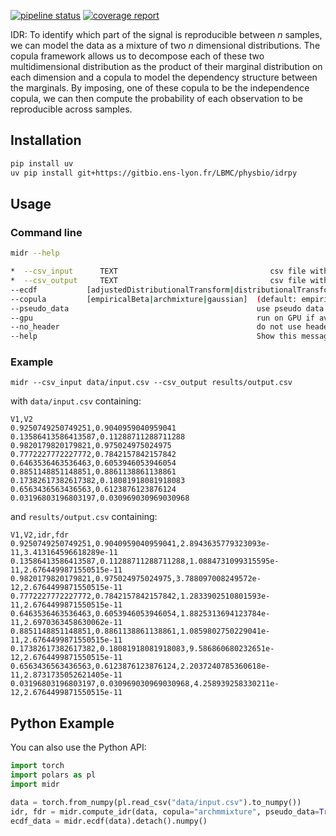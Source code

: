 <!--
SPDX-FileCopyrightText: 2025 Laurent Modolo <laurent@modolo.fr>

SPDX-License-Identifier: AGPL-3.0-or-later
-->

[![pipeline status](http://gitbio.ens-lyon.fr/LBMC/physbio/idrpy/badges/main/pipeline.svg)](http://gitbio.ens-lyon.fr/LBMC/physbio/idrpy/-/commits/main)
[![coverage report](http://gitbio.ens-lyon.fr/LBMC/physbio/idrpy/badges/main/coverage.svg)](http://gitbio.ens-lyon.fr/LBMC/physbio/idrpy/-/commits/main)

IDR: To identify which part of the signal is reproducible between $n$ samples, we can model the data as a mixture of two $n$ dimensional distributions. The copula framework allows us to decompose each of these two multidimensional distribution as the product of their marginal distribution on each dimension and a copula to model the dependency structure between the marginals. By imposing, one of these copula to be the independence copula, we can then compute the probability of each observation to be reproducible across samples.

## Installation

```bash
pip install uv
uv pip install git+https://gitbio.ens-lyon.fr/LBMC/physbio/idrpy
```

## Usage

### Command line

```bash
midr --help
```

```bash
*  --csv_input      TEXT                                  csv file with data, observation as rows and dimensions as columns [required]
*  --csv_output     TEXT                                  csv file with data, and two additional columns for IDR and FDR [required]
--ecdf           [adjustedDistributionalTransform|distributionalTransform|linear] (default: adjustedDistributionalTransform) choise of eCDF method, to handle ties, linear use the data order, distributional transform randomize ties between upper and lower non-tie values, adjusted distributional transform randomize while keeping ties closer together than their are to the upper and lower values
--copula         [empiricalBeta|archmixture|gaussian]  (default: empiricalBeta) copula model to use
--pseudo_data                                          use pseudo data (prior to consider higher values more reproducible)
--gpu                                                  run on GPU if available
--no_header                                            do not use header in csable header parsing in csv input file
--help                                                 Show this message and exit.
```


### Example

```
midr --csv_input data/input.csv --csv_output results/output.csv
```

with `data/input.csv` containing:

```
V1,V2
0.9250749250749251,0.9040959040959041
0.13586413586413587,0.11288711288711288
0.9820179820179821,0.975024975024975
0.7772227772227772,0.7842157842157842
0.6463536463536463,0.6053946053946054
0.8851148851148851,0.8861138861138861
0.17382617382617382,0.18081918081918083
0.6563436563436563,0.6123876123876124
0.03196803196803197,0.030969030969030968
```

and `results/output.csv` containing:

```
V1,V2,idr,fdr
0.9250749250749251,0.9040959040959041,2.8943635779323093e-11,3.413164596618289e-11
0.13586413586413587,0.11288711288711288,1.0884731099315595e-11,2.6764499871550515e-11
0.9820179820179821,0.975024975024975,3.788097008249572e-12,2.6764499871550515e-11
0.7772227772227772,0.7842157842157842,1.2833902510801593e-11,2.6764499871550515e-11
0.6463536463536463,0.6053946053946054,1.8825313694123784e-11,2.6970363458630062e-11
0.8851148851148851,0.8861138861138861,1.0859802750229041e-11,2.6764499871550515e-11
0.17382617382617382,0.18081918081918083,9.586860680232651e-12,2.6764499871550515e-11
0.6563436563436563,0.6123876123876124,2.2037240785360618e-11,2.8731735052621405e-11
0.03196803196803197,0.030969030969030968,4.258939258330211e-12,2.6764499871550515e-11
```

## Python Example

You can also use the Python API:

```python
import torch
import polars as pl
import midr

data = torch.from_numpy(pl.read_csv("data/input.csv").to_numpy())
idr, fdr = midr.compute_idr(data, copula="archmmixture", pseudo_data=True)
ecdf_data = midr.ecdf(data).detach().numpy()
```
